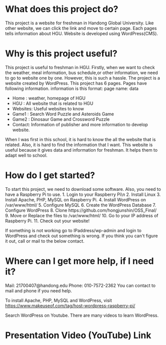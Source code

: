 <h1> What does this project do? </h1>
  This project is a website for freshman in Handong Global University. Like other website, we can click the link and move to certain page. Each pages tells information about HGU. Website is developed using WordPress(CMS). 
  
<h1>Why is this project useful?</h1> 
This project is useful to freshman in HGU. Firstly, when we want to check the weather, meal information, bus schedule,or other information, we need to go to website one by one. However, this is such a hassle. The project is a website created by WordPress. This project has 6 pages. Pages have following information. information is this format: page name: data

  * Home : weather, homepage of HGU
  * HGU  : All website that is related to HGU
  * Websites: Useful websites to know
  * Game1  : Search Word Puzzle and Asteroids Game
  * Game2  : Dinosaur Game and Crossword Puzzle
  * Contact: Information of publisher and more information to develop website.

When I was first in this school, it is hard to know the all the website that is related. Also, it is hard to find the information that I want. This website is useful because it gives data and information for freshman. It helps them to adapt well to school.

<h1>How do I get started?</h1>
To start this project, we need to download some software. Also, you need to have a Raspberry Pi to use.
1. Login to your Raspberry Pi\n
2. Install Linux
3. Install Apache, PHP, MySQL on Raspberry Pi. 
4. Install WordPress on /var/www/html/
5. Configure MySQL
6. Create the WordPress Database
7. Configure WordPress
8. Clone https://github.com/hongjunshin/OSS_Final/
9. Move or Replace the files to /var/www/html/
10. Go to your IP address of Raspberry Pi.
11. Check out your website!

If something is not working go to IPaddress/wp-admin and login to WordPress and check out something is wrong. If you think you can't figure it out, call or mail to the below contact.

<h1>Where can I get more help, if I need it?</h1>
Mail: 21700407@handong.edu
Phone: 010-7572-2362
You can contact to mail and phone if you need help.

To install Apache, PHP, MySQL and WordPress, visit https://www.makeuseof.com/tag/host-wordpress-raspberry-pi/

Search WordPress on Youtube. There are many videos to learn WordPress.


<h1>Presentation Video (YouTube) Link</h1>
